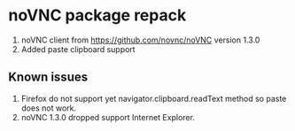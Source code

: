 # noVNC package repack

1. noVNC client from https://github.com/novnc/noVNC version 1.3.0
2. Added paste clipboard support

## Known issues

1. Firefox do not support yet navigator.clipboard.readText method so paste does not work.
2. noVNC 1.3.0 dropped support Internet Explorer.
